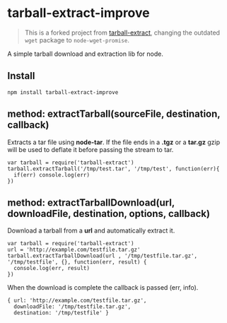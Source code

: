 tarball-extract-improve
===============
> This is a forked project from [tarball-extract](https://github.com/matsieftw/tarball-extract), changing the outdated `wget` package to `node-wget-promise`.

A simple tarball download and extraction lib for node.

## Install

    npm install tarball-extract-improve

## method: extractTarball(sourceFile, destination, callback)
Extracts a tar file using **node-tar**. If the file ends in a **.tgz** or a **tar.gz** gzip will be used to deflate it before passing the stream to tar.

    var tarball = require('tarball-extract')
    tarball.extractTarball('/tmp/test.tar', '/tmp/test', function(err){
      if(err) console.log(err)
    })

## method: extractTarballDownload(url, downloadFile, destination, options, callback)
Download a tarball from a **url** and automatically extract it. 

    var tarball = require('tarball-extract')
    url = 'http://example.com/testfile.tar.gz'
    tarball.extractTarballDownload(url , '/tmp/testfile.tar.gz', '/tmp/testfile', {}, function(err, result) {
      console.log(err, result)
    })

When the download is complete the callback is passed (err, info).

    { url: 'http://example.com/testfile.tar.gz',
      downloadFile: '/tmp/testfile.tar.gz',
      destination: '/tmp/testfile' }

